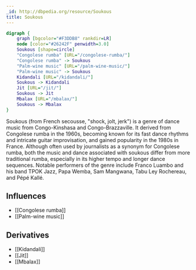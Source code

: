 ```yaml
---
_id: http://dbpedia.org/resource/Soukous
title: Soukous
---
```


```dot
digraph {
	graph [bgcolor="#F3DDB8" rankdir=LR]
	node [color="#26242F" penwidth=3.0]
	Soukous [shape=circle]
	"Congolese rumba" [URL="/congolese-rumba/"]
	"Congolese rumba" -> Soukous
	"Palm-wine music" [URL="/palm-wine-music/"]
	"Palm-wine music" -> Soukous
	Kidandali [URL="/kidandali/"]
	Soukous -> Kidandali
	Jit [URL="/jit/"]
	Soukous -> Jit
	Mbalax [URL="/mbalax/"]
	Soukous -> Mbalax
}
```

Soukous (from French secousse, "shock, jolt, jerk") is a genre of dance music from Congo-Kinshasa and Congo-Brazzaville. It derived from Congolese rumba in the 1960s, becoming known for its fast dance rhythms and intricate guitar improvisation, and gained popularity in the 1980s in France. Although often used by journalists as a synonym for Congolese rumba, both the music and dance associated with soukous differ from more traditional rumba, especially in its higher tempo and longer dance sequences. Notable performers of the genre include Franco Luambo and his band TPOK Jazz, Papa Wemba, Sam Mangwana, Tabu Ley Rochereau, and Pépé Kallé.

## Influences

- [[Congolese rumba]]
- [[Palm-wine music]]

## Derivatives

- [[Kidandali]]
- [[Jit]]
- [[Mbalax]]
